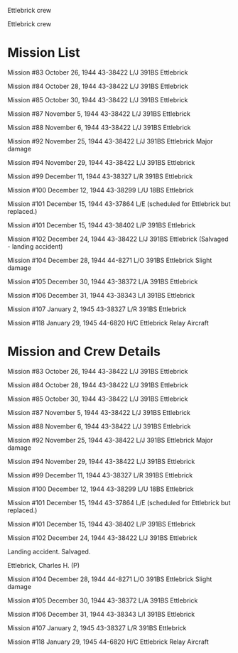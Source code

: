 





Ettlebrick crew






 




Ettlebrick crew

# Mission List

Mission #83 October 26, 1944 43-38422 L/J 391BS Ettlebrick

Mission #84 October 28, 1944 43-38422 L/J 391BS Ettlebrick

Mission #85 October 30, 1944 43-38422 L/J 391BS Ettlebrick

Mission #87 November 5, 1944 43-38422 L/J 391BS Ettlebrick

Mission #88 November 6, 1944 43-38422 L/J 391BS Ettlebrick

Mission #92 November 25, 1944 43-38422 L/J 391BS
Ettlebrick Major damage

Mission #94 November 29, 1944 43-38422 L/J 391BS Ettlebrick

Mission #99 December 11, 1944 43-38327 L/R 391BS Ettlebrick

Mission #100 December 12, 1944 43-38299 L/U 18BS Ettlebrick

Mission #101 December 15, 1944 43-37864 L/E (scheduled for
Ettlebrick but replaced.)

Mission #101 December 15, 1944 43-38402 L/P 391BS Ettlebrick

Mission #102 December 24, 1944 43-38422 L/J 391BS Ettlebrick
(Salvaged \- landing accident)

Mission #104 December 28, 1944 44-8271 L/O 391BS
Ettlebrick
Slight damage

Mission #105 December 30, 1944 43-38372 L/A 391BS Ettlebrick

Mission #106 December 31, 1944 43-38343 L/I 391BS Ettlebrick

Mission #107 January 2, 1945 43-38327 L/R 391BS Ettlebrick

Mission #118 January 29, 1945 44-6820 H/C Ettlebrick Relay
Aircraft

# Mission and Crew Details

Mission #83 October 26, 1944 43-38422 L/J 391BS Ettlebrick

Mission #84 October 28, 1944 43-38422 L/J 391BS Ettlebrick

Mission #85 October 30, 1944 43-38422 L/J 391BS Ettlebrick

Mission #87 November 5, 1944 43-38422 L/J 391BS Ettlebrick

Mission #88 November 6, 1944 43-38422 L/J 391BS Ettlebrick

Mission #92 November 25, 1944 43-38422 L/J 391BS
Ettlebrick Major damage

Mission #94 November 29, 1944 43-38422 L/J 391BS Ettlebrick

Mission #99 December 11, 1944 43-38327 L/R 391BS Ettlebrick

Mission #100 December 12, 1944 43-38299 L/U 18BS Ettlebrick

Mission #101 December 15, 1944 43-37864 L/E (scheduled for
Ettlebrick but replaced.)

Mission #101 December 15, 1944 43-38402 L/P 391BS Ettlebrick

Mission #102 December 24, 1944 43-38422 L/J 391BS Ettlebrick

Landing accident. Salvaged.

Ettlebrick, Charles H. (P)

Mission #104 December 28, 1944 44-8271 L/O 391BS
Ettlebrick
Slight damage

Mission #105 December 30, 1944 43-38372 L/A 391BS Ettlebrick

Mission #106 December 31, 1944 43-38343 L/I 391BS Ettlebrick

Mission #107 January 2, 1945 43-38327 L/R 391BS Ettlebrick

Mission #118 January 29, 1945 44-6820 H/C Ettlebrick Relay
Aircraft




